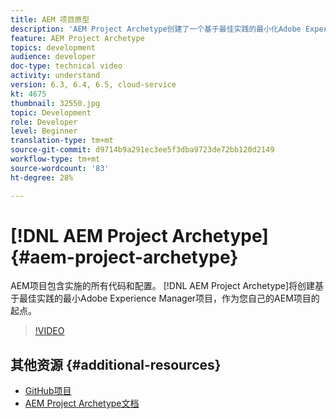 ```yaml
---
title: AEM 项目原型
description: 'AEM Project Archetype创建了一个基于最佳实践的最小化Adobe Experience Manager项目，作为您自己的AEM项目的起点。 '
feature: AEM Project Archetype
topics: development
audience: developer
doc-type: technical video
activity: understand
version: 6.3, 6.4, 6.5, cloud-service
kt: 4675
thumbnail: 32550.jpg
topic: Development
role: Developer
level: Beginner
translation-type: tm+mt
source-git-commit: d9714b9a291ec3ee5f3dba9723de72bb120d2149
workflow-type: tm+mt
source-wordcount: '83'
ht-degree: 28%

---
```



# [!DNL AEM Project Archetype] {#aem-project-archetype}

AEM项目包含实施的所有代码和配置。 [!DNL AEM Project Archetype]将创建基于最佳实践的最小Adobe Experience Manager项目，作为您自己的AEM项目的起点。

>[!VIDEO](https://video.tv.adobe.com/v/32550/?quality=12&learn=on)

## 其他资源 {#additional-resources}

* [GitHub项目](https://github.com/adobe/aem-project-archetype)
* [AEM Project Archetype文档](https://docs.adobe.com/content/help/zh-Hans/experience-manager-core-components/using/developing/archetype/overview.html)
